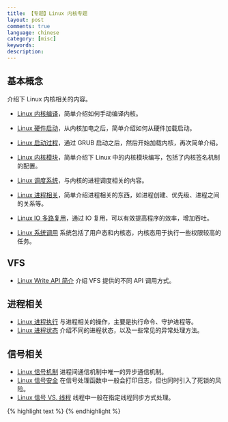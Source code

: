```yaml
---
title: 【专题】Linux 内核专题
layout: post
comments: true
language: chinese
category: [misc]
keywords:
description:
---
```


<!-- more -->

## 基本概念

介绍下 Linux 内核相关的内容。

* [Linux 内核编译](/post/kernel-compile.html)，简单介绍如何手动编译内核。
* [Linux 硬件启动](/post/kernel-hardware-startup.html)，从内核加电之后，简单介绍如何从硬件加载启动。
* [Linux 启动过程](/post/kernel-bootstrap.html)，通过 GRUB 启动之后，然后开始加载内核，再次简单介绍。
* [Linux 内核模块](/post/kernel-modules.html)，简单介绍下 Linux 中的内核模块编写，包括了内核签名机制的配置。
* [Linux 调度系统](/post/linux-kernel-scheduler.html)，与内核的进程调度相关的内容。
* [Linux 进程相关](/post/linux-kernel-process.html)，简单介绍进程相关的东西，如进程创建、优先级、进程之间的关系等。
* [Linux IO 多路复用](/post/linux-program-io-multiplexing.html)，通过 IO 复用，可以有效提高程序的效率，增加吞吐。

* [Linux 系统调用](/post/kernel-syscall.html) 系统包括了用户态和内核态，内核态用于执行一些权限较高的任务。

## VFS

* [Linux Write API 简介](/post/linux-kernel-vfs-multi-write-methods-introduce.html) 介绍 VFS 提供的不同 API 调用方式。

## 进程相关

* [Linux 进程执行](/post/linux-kernel-process-introduce.html) 与进程相关的操作，主要是执行命令、守护进程等。
* [Linux 进程状态](/post/linux-process-state-introduce.html) 介绍不同的进程状态，以及一些常见的异常处理方法。

## 信号相关

* [Linux 信号机制](/post/kernel-signal-introduce.html) 进程间通信机制中唯一的异步通信机制。
* [Linux 信号安全](/post/linux-signal-safe-introduce.html) 在信号处理函数中一般会打印日志，但也同时引入了死锁的风险。
* [Linux 信号 VS. 线程](/post/linux-signal-vs-thread.html) 线程中一般在指定线程同步方式处理。



{% highlight text %}
{% endhighlight %}
